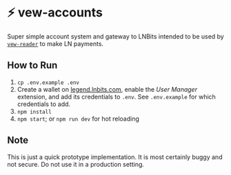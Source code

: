 # ⚡️ vew-accounts

Super simple account system and gateway to LNBits intended to be used by [`vew-reader`](https://github.com/seetee-io/vew-reader) to make LN payments.

## How to Run

1. `cp .env.example .env`
1. Create a wallet on [legend.lnbits.com](https://legend.lnbits.com/), enable the _User Manager_ extension, and add its credentials to `.env`. See `.env.example` for which credentials to add.
1. `npm install`
1. `npm start`; or `npm run dev` for hot reloading

## Note

This is just a quick prototype implementation.
It is most certainly buggy and not secure.
Do not use it in a production setting.
